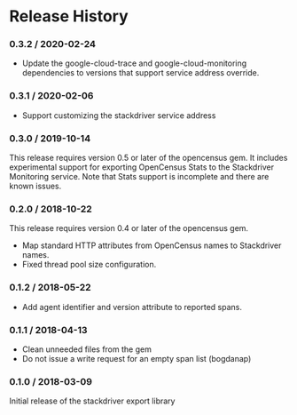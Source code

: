 # Release History

### 0.3.2 / 2020-02-24

* Update the google-cloud-trace and google-cloud-monitoring dependencies to versions that support service address override.

### 0.3.1 / 2020-02-06

* Support customizing the stackdriver service address

### 0.3.0 / 2019-10-14

This release requires version 0.5 or later of the opencensus gem. It includes
experimental support for exporting OpenCensus Stats to the Stackdriver
Monitoring service. Note that Stats support is incomplete and there are known
issues.

### 0.2.0 / 2018-10-22

This release requires version 0.4 or later of the opencensus gem.

* Map standard HTTP attributes from OpenCensus names to Stackdriver names.
* Fixed thread pool size configuration.

### 0.1.2 / 2018-05-22

* Add agent identifier and version attribute to reported spans.

### 0.1.1 / 2018-04-13

* Clean unneeded files from the gem
* Do not issue a write request for an empty span list (bogdanap)

### 0.1.0 / 2018-03-09

Initial release of the stackdriver export library
